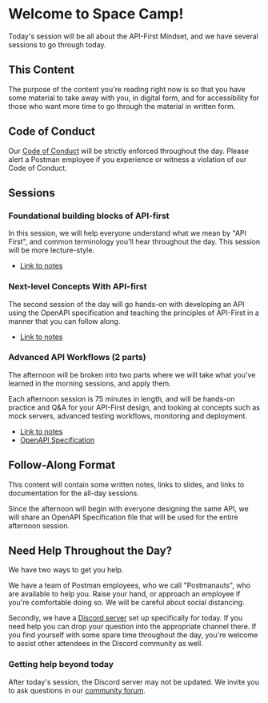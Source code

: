 # Welcome to Space Camp!

Today's session will be all about the API-First Mindset, and we have several sessions to go through today.

## This Content

The purpose of the content you're reading right now is so that you have some material to take away with you, in digital form, and for accessibility for those who want more time to go through the material in written form.

## Code of Conduct

Our [Code of Conduct](https://www.postman.com/legal/events-code-of-conduct/) will be strictly enforced throughout the day. Please alert a Postman employee if you experience or witness a violation of our Code of Conduct.

## Sessions

### Foundational building blocks of API-first

In this session, we will help everyone understand what we mean by "API First", and common terminology you'll hear throughout the day. This session will be more lecture-style.

- [Link to notes](./1%20-%20foundation.md)

### Next-level Concepts With API-first

The second session of the day will go hands-on with developing an API using the OpenAPI specification and teaching the principles of API-First in a manner that you can follow along.

- [Link to notes](./2%20-%20next-level%20concepts.md)

### Advanced API Workflows (2 parts)

The afternoon will be broken into two parts where we will take what you've learned in the morning sessions, and apply them.

Each afternoon session is 75 minutes in length, and will be hands-on practice and Q&A for your API-First design, and looking at concepts such as mock servers, advanced testing workflows, monitoring and deployment.

- [Link to notes](./3%20-%20advanced%20workflows.md)
- [OpenAPI Specification](./books-api.yaml)

## Follow-Along Format

This content will contain some written notes, links to slides, and links to documentation for the all-day sessions.

Since the afternoon will begin with everyone designing the same API, we will share an OpenAPI Specification file that will be used for the entire afternoon session.

## Need Help Throughout the Day?

We have two ways to get you help.

We have a team of Postman employees, who we call "Postmanauts", who are available to help you. Raise your hand, or approach an employee if you're comfortable doing so. We will be careful about social distancing.

Secondly, we have a [Discord server](https://discord.gg/WBUnS4SUjz) set up specifically for today. If you need help you can drop your question into the appropriate channel there. If you find yourself with some spare time throughout the day, you're welcome to assist other attendees in the Discord community as well.

### Getting help beyond today

After today's session, the Discord server may not be updated. We invite you to ask questions in our [community forum](https://community.postman.com/).